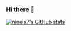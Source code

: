 ### Hi there 👋
[![nineis7's GitHub stats](https://github-readme-stats.vercel.app/api?username=nineis7)](https://github.com/anuraghazra/github-readme-stats)
<!--
**nineis7/nineis7** is a ✨ _special_ ✨ repository because its `README.md` (this file) appears on your GitHub profile.

Here are some ideas to get you started:

- 🔭 I’m currently working on ...
- 🌱 I’m currently learning ...
- 👯 I’m looking to collaborate on ...
- 🤔 I’m looking for help with ...
- 💬 Ask me about ...
- 📫 How to reach me: ...
- 😄 Pronouns: ...
- ⚡ Fun fact: ...
-->
